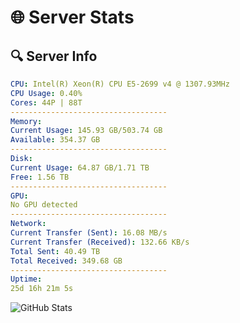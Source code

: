# 🌐 Server Stats
## 🔍 Server Info
```yaml
CPU: Intel(R) Xeon(R) CPU E5-2699 v4 @ 1307.93MHz
CPU Usage: 0.40%
Cores: 44P | 88T
-----------------------------------
Memory:
Current Usage: 145.93 GB/503.74 GB
Available: 354.37 GB
-----------------------------------
Disk:
Current Usage: 64.87 GB/1.71 TB
Free: 1.56 TB
-----------------------------------
GPU:
No GPU detected
-----------------------------------
Network:
Current Transfer (Sent): 16.08 MB/s
Current Transfer (Received): 132.66 KB/s
Total Sent: 40.49 TB
Total Received: 349.68 GB
-----------------------------------
Uptime:
25d 16h 21m 5s
```
![GitHub Stats](https://img.shields.io/badge/Updated-2025-04-02_13:43:54-blue)